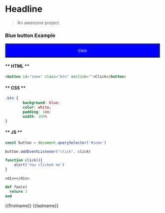
# Headline

> An awesome project.
<script>
    const button = document.querySelector('#some')
    button.addEventListener("click", click)
    
    function click(){
        alert('You clicked me')
    }
</script>

<style>
    .btn {
        background: blue;
        color: white;
        padding: 1em;
        width: 100%
    }
</style>

### Blue button Example
<button id="some" class="btn">Click</button>
<!-- tabs:start -->

#### ** HTML **
```html
<button id="some" class="btn" onclick="">Click</button>
```
#### ** CSS **
```css
.btn {
        background: blue;
        color: white;
        padding: 1em;
        width: 100%
}

```

#### ** JS **

```js
const button = document.querySelector('#some')

button.addEventListener("click", click)

function click(){
    alert('You clicked me')
}
```

<!-- tabs:end -->


~~~
<div></div>
~~~

~~~~ruby startline=3 $%@#$
def foo(x)
  return 3
end
~~~~~~~

<p>{{firstname}} {{lastname}}</p>